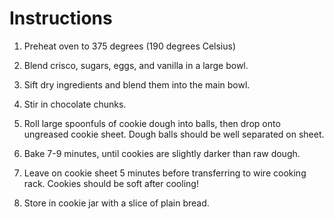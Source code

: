 # Instructions

1. Preheat oven to 375 degrees (190 degrees Celsius)

2. Blend crisco, sugars, eggs, and vanilla in a large bowl.

3. Sift dry ingredients and blend them into the main bowl.

4. Stir in chocolate chunks.

5. Roll large spoonfuls of cookie dough into balls, then drop onto ungreased
   cookie sheet. Dough balls should be well separated on sheet.

6. Bake 7-9 minutes, until cookies are slightly darker than raw dough.

7. Leave on cookie sheet 5 minutes before transferring to wire cooking rack.
   Cookies should be soft after cooling!

8. Store in cookie jar with a slice of plain bread.
